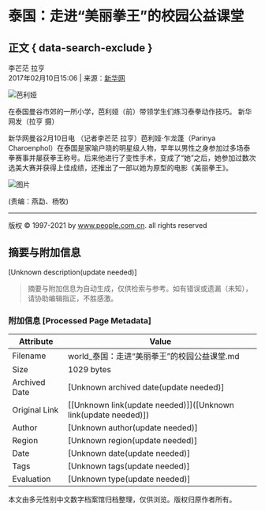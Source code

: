 # 泰国：走进“美丽拳王”的校园公益课堂

## 正文 { data-search-exclude }


李芒茫 拉亨  
2017年02月10日15:06 | 来源：[新华网](http://news.xinhuanet.com/world/2017-02/10/c_129474713.htm)

![芭利娅](/img/2020wbc/imgs/icon_type.png)

在泰国曼谷市郊的一所小学，芭利娅（前）带领学生们练习泰拳动作技巧。 新华网发（拉亨 摄）

新华网曼谷2月10日电 （记者李芒茫 拉亨）芭利娅·乍龙蓬（Parinya Charoenphol）在泰国是家喻户晓的明星级人物，早年以男性之身参加过多场泰拳赛事并屡获拳王称号。后来他进行了变性手术，变成了“她”之后，她参加过数次选美大赛并获得上佳成绩，还推出了一部以她为原型的电影《美丽拳王》。

![图片](http://www.people.com.cn/mediafile/pic/20170210/86/12901394539777315410.jpg)

(责编：燕勐、杨牧)

---

版权 © 1997-2021 by www.people.com.cn. all rights reserved
<!-- tcd_original_link http://world.people.com.cn/n1/2017/0210/c1002-29072971.html -->


## 摘要与附加信息

<!-- tcd_abstract -->
[Unknown description(update needed)]
<!-- tcd_abstract_end -->

> 摘要与附加信息为自动生成，仅供检索与参考。如有错误或遗漏（未知），请协助编辑指正，不胜感激。

### 附加信息 [Processed Page Metadata]

| Attribute       | Value                                  |
|-----------------|----------------------------------------|
| Filename        | world_泰国：走进“美丽拳王”的校园公益课堂.md                             |
| Size            | 1029 bytes                           |
| Archived Date   | [Unknown archived date(update needed)]                             |
| Original Link   | [[Unknown link(update needed)]]([Unknown link(update needed)])                       |
| Author          | [Unknown author(update needed)]                               |
| Region          | [Unknown region(update needed)]                               |
| Date            | [Unknown date(update needed)]                                 |
| Tags            | [Unknown tags(update needed)]                                 |
| Evaluation            | [Unknown type(update needed)]                                 |
<!-- tcd_table_end -->

本文由多元性别中文数字档案馆归档整理，仅供浏览。版权归原作者所有。
